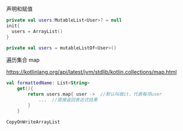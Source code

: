 声明和赋值

```kotlin
private val users:MutableList<User>? = null
init{
  users = ArrayList()
}

private val users = mutableListOf<User>()
```

遍历集合 map

https://kotlinlang.org/api/latest/jvm/stdlib/kotlin.collections/map.html

```kotlin
val formattedName: List<String>
    get(){
        return users.map{ user ->  //默认叫做it，代表每项user
            ...  //直接返回表达式结果
        }
    }
```



```
CopyOnWriteArrayList
```